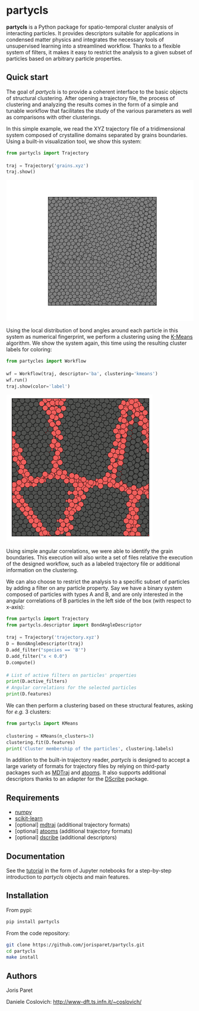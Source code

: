 partycls
========

**partycls** is a Python package for spatio-temporal cluster analysis of interacting particles. It provides descriptors suitable for applications in condensed matter physics and integrates the necessary tools of unsupervised learning into a streamlined workflow. Thanks to a flexible system of filters, it makes it easy to restrict the analysis to a given subset of particles based on arbitrary particle properties.

Quick start
-----------

The goal of *partycls* is to provide a coherent interface to the basic objects of structural clustering. After opening a trajectory file, the process of clustering and analyzing the results comes in the form of a simple and tunable workflow that facilitates the study of the various parameters as well as comparisons with other clusterings.

In this simple example, we read the XYZ trajectory file of a tridimensional system composed of crystalline domains separated by grains boundaries. Using a built-in visualization tool, we show this system:

```python
from partycls import Trajectory

traj = Trajectory('grains.xyz')
traj.show()
```

![](data/snapshots/grains_species.png)

Using the local distribution of bond angles around each particle in this system as numerical fingerprint, we perform a clustering using the [K-Means](https://en.wikipedia.org/wiki/K-means_clustering) algorithm. We show the system again, this time using the resulting cluster labels for coloring:

```python
from partycles import Workflow

wf = Workflow(traj, descriptor='ba', clustering='kmeans')
wf.run()
traj.show(color='label')
```

![](data/snapshots/grains_labels.png)

Using simple angular correlations, we were able to identify the grain boundaries. This execution will also write a set of files relative the execution of the designed workflow, such as a labeled trajectory file or additional information on the clustering.

We can also choose to restrict the analysis to a specific subset of particles by adding a filter on any particle property. Say we have a binary system composed of particles with types A and B, and are only interested in the angular correlations of B particles in the left side of the box (with respect to x-axis):

```python
from partycls import Trajectory
from partycls.descriptor import BondAngleDescriptor

traj = Trajectory('trajectory.xyz')
D = BondAngleDescriptor(traj)
D.add_filter("species == 'B'")
D.add_filter("x < 0.0")
D.compute()

# List of active filters on particles' properties
print(D.active_filters)
# Angular correlations for the selected particles
print(D.features)
```

We can then perform a clustering based on these structural features, asking for *e.g.* 3 clusters:

```python
from partycls import KMeans

clustering = KMeans(n_clusters=3)
clustering.fit(D.features)
print('Cluster membership of the particles', clustering.labels)
```

In addition to the built-in trajectory reader, *partycls* is designed to accept a large variety of formats for trajectory files by relying on third-party packages such as [MDTraj](www.mdtraj.org) and [atooms](https://framagit.org/atooms/atooms). It also supports additional descriptors thanks to an adapter for the [DScribe](https://singroup.github.io/dscribe) package.

Requirements
------------

* [numpy](https://pypi.org/project/numpy/)
* [scikit-learn](https://scikit-learn.org)
* [optional] [mdtraj](www.mdtraj.org) (additional trajectory formats)
* [optional] [atooms](https://framagit.org/atooms/atooms) (additional trajectory formats)
* [optional] [dscribe](https://singroup.github.io/dscribe) (additional descriptors)

Documentation
-------------

See the [tutorial](https://github.com/jorisparet/partycls/tree/master/tutorial) in the form of Jupyter notebooks for a step-by-step introduction to *partycls* objects and main features.

Installation
------------

From pypi:

```bash
pip install partycls
```

From the code repository:

```bash
git clone https://github.com/jorisparet/partycls.git
cd partycls
make install
```

Authors
-------

Joris Paret

Daniele Coslovich: http://www-dft.ts.infn.it/~coslovich/